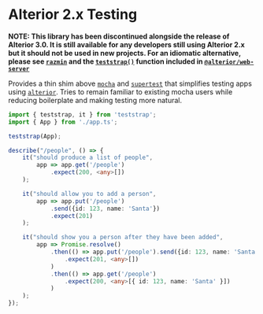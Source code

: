 # Alterior 2.x Testing

**NOTE: This library has been discontinued alongside the release of 
Alterior 3.0. It is still available for any developers still using Alterior 2.x but it should not be used in new projects. For an idiomatic alternative, please see [`razmin`](https://github.com/rezonant/razmin) and the [`teststrap()`](https://github.com/alterior-mvc/alterior/blob/master/packages/web-server/README.md#testing) function included in [`@alterior/web-server`](https://github.com/alterior-mvc/alterior/blob/master/packages/web-server/README.md)**

Provides a thin shim above [`mocha`](https://mochajs.org/) and [`supertest`](https://github.com/visionmedia/supertest) that simplifies testing apps using [`alterior`](https://github.com/alterior-mvc/alterior).
Tries to remain familiar to existing mocha users while reducing boilerplate and making testing more natural.   

```typescript
import { teststrap, it } from 'teststrap';
import { App } from './app.ts';

teststrap(App);

describe("/people", () => {
	it("should produce a list of people", 
		app => app.get('/people')
			.expect(200, <any>[])
	);

	it("should allow you to add a person", 
		app => app.put('/people')
			.send({id: 123, name: 'Santa'})
			.expect(201)
	);

	it("should show you a person after they have been added", 
		app => Promise.resolve()
			.then(() => app.put('/people').send({id: 123, name: 'Santa'})
				.expect(201, <any>[])
			)
			.then(() => app.get('/people')
				.expect(200, <any>[{ id: 123, name: 'Santa' }])
			)
	);
});
```